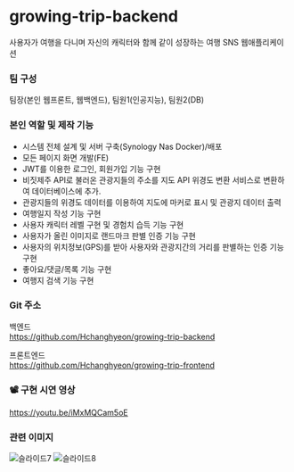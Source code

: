 # growing-trip-backend

사용자가 여행을 다니며 자신의 캐릭터와 함께 같이 성장하는 여행 SNS 웹애플리케이션

### 팀 구성
팀장(본인 웹프론트, 웹백엔드), 팀원1(인공지능), 팀원2(DB)

### 본인 역할 및 제작 기능
- 시스템 전체 설계 및 서버 구축(Synology Nas Docker)/배포
- 모든 페이지 화면 개발(FE)
- JWT를 이용한 로그인, 회원가입 기능 구현
- 비짓제주 API로 불러온 관광지들의 주소를 지도 API 위경도 변환 서비스로 변환하여 데이터베이스에 추가.
- 관광지들의 위경도 데이터를 이용하여 지도에 마커로 표시 및 관광지 데이터 출력
- 여행일지 작성 기능 구현
- 사용자 캐릭터 레벨 구현 및 경험치 습득 기능 구현
- 사용자가 올린 이미지로 랜드마크 판별 인증 기능 구현
- 사용자의 위치정보(GPS)를 받아 사용자와 관광지간의 거리를 판별하는 인증 기능 구현
- 좋아요/댓글/목록 기능 구현
- 여행지 검색 기능 구현

### Git 주소
백엔드 <br>
https://github.com/Hchanghyeon/growing-trip-backend

프론트엔드 <br>
https://github.com/Hchanghyeon/growing-trip-frontend

### 📽️ 구현 시연 영상
https://youtu.be/iMxMQCam5oE

### 관련 이미지
![슬라이드7](https://github.com/Hchanghyeon/growing-trip-frontend/assets/92444744/c9a2d6d5-081b-4fe0-946b-2063b91d781b)
![슬라이드8](https://github.com/Hchanghyeon/growing-trip-frontend/assets/92444744/ca80d53b-1b9b-4f30-a993-0388166450cb)
